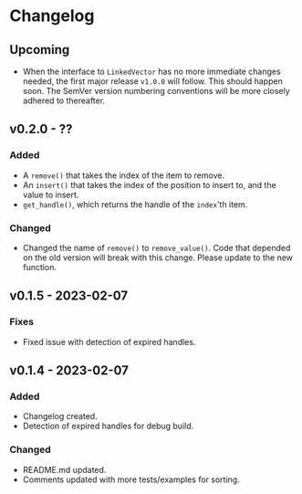# Changelog

## Upcoming

- When the interface to `LinkedVector` has no more immediate changes needed,
  the first major release `v1.0.0` will follow. This should happen soon. The
  SemVer version numbering conventions will be more closely adhered to 
  thereafter.

## v0.2.0 - ??

### Added

- A `remove()` that takes the index of the item to remove.
- An `insert()` that takes the index of the position to insert to, and the value
  to insert.
- `get_handle()`, which returns the handle of the `index`'th item.

### Changed

- Changed the name of `remove()` to `remove_value()`. Code that depended on
  the old version will break with this change. Please update to the new 
  function.

## v0.1.5 - 2023-02-07

### Fixes

- Fixed issue with detection of expired handles.

## v0.1.4 - 2023-02-07

### Added

- Changelog created.
- Detection of expired handles for debug build.

### Changed

- README.md updated.
- Comments updated with more tests/examples for sorting.